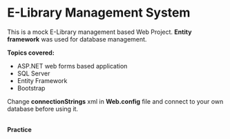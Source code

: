 # E-Library Management System
This is a mock E-Library management based Web Project. <strong>Entity framework</strong> was used for database management.
<p>
<strong>Topics covered:</strong>
<ul>
  <li>ASP.NET web forms based application</li>
  <li>SQL Server</li>
  <li>Entity Framework</li>
  <li>Bootstrap</li>
</ul>
</p>
Change <strong>connectionStrings</strong> xml in <strong>Web.config</strong> file and connect to your own database before using it.
<p><strong><br/>Practice</strong></p>

